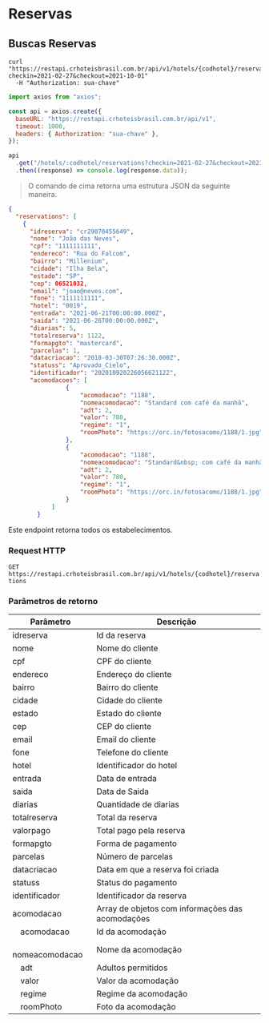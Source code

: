 # Reservas

## Buscas Reservas

```shell
curl "https://restapi.crhoteisbrasil.com.br/api/v1/hotels/{codhotel}/reservations?checkin=2021-02-27&checkout=2021-10-01"
  -H "Authorization: sua-chave"
```

```javascript
import axios from "axios";

const api = axios.create({
  baseURL: "https://restapi.crhoteisbrasil.com.br/api/v1",
  timeout: 1000,
  headers: { Authorization: "sua-chave" },
});

api
  .get("/hotels/:codhotel/reservations?checkin=2021-02-27&checkout=2021-10-01")
  .then((response) => console.log(response.data));
```

> O comando de cima retorna uma estrutura JSON da seguinte maneira.

```json
{
  "reservations": [
    {
      "idreserva": "cr29070455649",
      "nome": "João das Neves",
      "cpf": "1111111111",
      "endereco": "Rua do Falcom",
      "bairro": "Millenium",
      "cidade": "Ilha Bela",
      "estado": "SP",
      "cep": 06521032,
      "email": "joao@neves.com",
      "fone": "1111111111",
      "hotel": "0019",
      "entrada": "2021-06-21T00:00:00.000Z",
      "saida": "2021-06-26T00:00:00.000Z",
      "diarias": 5,
      "totalreserva": 1122,
      "formapgto": "mastercard",
      "parcelas": 1,
      "datacriacao": "2018-03-30T07:26:30.000Z",
      "statuss": "Aprovado_Cielo",
      "identificador": "202010920226056621122",
      "acomodacoes": [
                {
                    "acomodacao": "1188",
                    "nomeacomodacao": "Standard com café da manhã",
                    "adt": 2,
                    "valor": 780,
                    "regime": "1",
                    "roomPhoto": "https://orc.in/fotosacomo/1188/1.jpg"
                },
                {
                    "acomodacao": "1188",
                    "nomeacomodacao": "Standard&nbsp; com café da manhã",
                    "adt": 2,
                    "valor": 780,
                    "regime": "1",
                    "roomPhoto": "https://orc.in/fotosacomo/1188/1.jpg"
                }
            ]
        }
```

Este endpoint retorna todos os estabelecimentos.

### Request HTTP

`GET https://restapi.crhoteisbrasil.com.br/api/v1/hotels/{codhotel}/reservations`

### Parâmetros de retorno

| Parâmetro     | Descrição                        |
| ------------- | ------------------------         |
| idreserva     | Id da reserva                    |
| nome          | Nome do cliente                  |
| cpf           | CPF do cliente                   |
| endereco      | Endereço do cliente              |
| bairro        | Bairro do cliente                |
| cidade        | Cidade do cliente                |
| estado        | Estado do cliente                |
| cep           | CEP do cliente                   |
| email         | Email do cliente                 |
| fone          | Telefone do cliente              |
| hotel         | Identificador do hotel           |
| entrada       | Data de entrada                  |
| saida         | Data de Saida                    |
| diarias       | Quantidade de diarias            |
| totalreserva  | Total da reserva                 |
| valorpago     | Total pago pela reserva          |
| formapgto     | Forma de pagamento               |
| parcelas      | Número de parcelas               |
| datacriacao   | Data em que a reserva foi criada |
| statuss       | Status do pagamento              |
| identificador | Identificador da reserva         |
| acomodacao    | Array de objetos com informações das acomodações |
| &emsp;acomodacao     | Id da acomodação     |
| &emsp;nomeacomodacao | Nome da acomodação   |
| &emsp;adt            | Adultos permitidos   |
| &emsp;valor          | Valor da acomodação  |
| &emsp;regime         | Regime da acomodação |
| &emsp;roomPhoto      | Foto da acomodação   |
